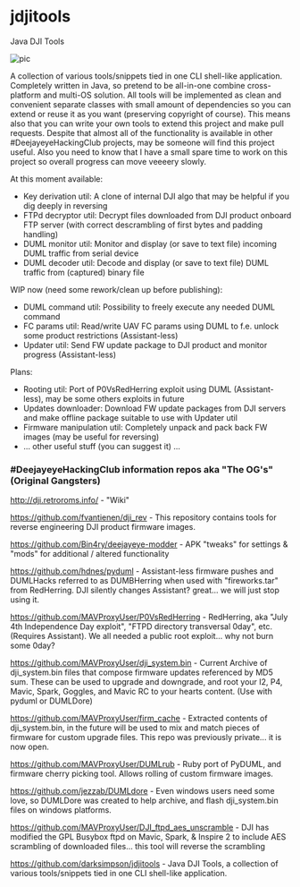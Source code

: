 # jdjitools
Java DJI Tools

![pic](https://raw.githubusercontent.com/darksimpson/jdjitools/master/jdjitools.jpg)

A collection of various tools/snippets tied in one CLI shell-like application.
Completely written in Java, so pretend to be all-in-one combine cross-platform and multi-OS solution.
All tools will be implemented as clean and convenient separate classes with small amount of dependencies so you can extend or reuse it as you want (preserving copyright of course). This means also that you can write your own tools to extend this project and make pull requests.
Despite that almost all of the functionality is available in other #DeejayeyeHackingClub projects, may be someone will find this project useful.
Also you need to know that I have a small spare time to work on this project so overall progress can move veeeery slowly.

At this moment available:
- Key derivation util: A clone of internal DJI algo that may be helpful if you dig deeply in reversing
- FTPd decryptor util: Decrypt files downloaded from DJI product onboard FTP server (with correct descrambling of first bytes and padding handling)
- DUML monitor util: Monitor and display (or save to text file) incoming DUML traffic from serial device
- DUML decoder util: Decode and display (or save to text file) DUML traffic from (captured) binary file

WIP now (need some rework/clean up before publishing):
- DUML command util: Possibility to freely execute any needed DUML command
- FC params util: Read/write UAV FC params using DUML to f.e. unlock some product restrictions (Assistant-less)
- Updater util: Send FW update package to DJI product and monitor progress (Assistant-less)

Plans:
- Rooting util: Port of P0VsRedHerring exploit using DUML (Assistant-less), may be some others exploits in future
- Updates downloader: Download FW update packages from DJI servers and make offline package suitable to use with Updater util
- Firmware manipulation util: Completely unpack and pack back FW images (may be useful for reversing)
- ... other useful stuff (you can suggest it) ...

### #DeejayeyeHackingClub information repos aka "The OG's" (Original Gangsters)

http://dji.retroroms.info/ - "Wiki"

https://github.com/fvantienen/dji_rev - This repository contains tools for reverse engineering DJI product firmware images.

https://github.com/Bin4ry/deejayeye-modder - APK "tweaks" for settings & "mods" for additional / altered functionality

https://github.com/hdnes/pyduml - Assistant-less firmware pushes and DUMLHacks referred to as DUMBHerring when used with "fireworks.tar" from RedHerring. DJI silently changes Assistant? great... we will just stop using it.

https://github.com/MAVProxyUser/P0VsRedHerring - RedHerring, aka "July 4th Independence Day exploit", "FTPD directory transversal 0day", etc. (Requires Assistant). We all needed a public root exploit... why not burn some 0day?

https://github.com/MAVProxyUser/dji_system.bin - Current Archive of dji_system.bin files that compose firmware updates referenced by MD5 sum. These can be used to upgrade and downgrade, and root your I2, P4, Mavic, Spark, Goggles, and Mavic RC to your hearts content. (Use with pyduml or DUMLDore)

https://github.com/MAVProxyUser/firm_cache - Extracted contents of dji_system.bin, in the future will be used to mix and match pieces of firmware for custom upgrade files. This repo was previously private... it is now open.

https://github.com/MAVProxyUser/DUMLrub - Ruby port of PyDUML, and firmware cherry picking tool. Allows rolling of custom firmware images.

https://github.com/jezzab/DUMLdore - Even windows users need some love, so DUMLDore was created to help archive, and flash dji_system.bin files on windows platforms.

https://github.com/MAVProxyUser/DJI_ftpd_aes_unscramble - DJI has modified the GPL Busybox ftpd on Mavic, Spark, & Inspire 2 to include AES scrambling of downloaded files... this tool will reverse the scrambling

https://github.com/darksimpson/jdjitools - Java DJI Tools, a collection of various tools/snippets tied in one CLI shell-like application.

